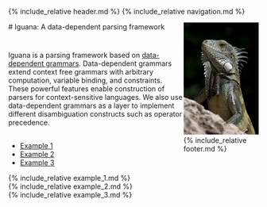 ---
---

{% include_relative header.md %}
{% include_relative navigation.md %}
    
<div style="width: 70%; float:left;" markdown="1">
# Iguana: A data-dependent parsing framework

<div id="description" style="margin-top:40px;">
<p>
Iguana is a parsing framework based on <a href="{{ site.baseurl }}/documentation.html#data_dependent_grammars">data-dependent grammars</a>.
Data-dependent grammars extend context free grammars with arbitrary computation, 
variable binding, and constraints. These powerful features enable construction of
parsers for context-sensitive languages. We also use data-dependent grammars
as a layer to implement different disambiguation constructs such as operator
precedence.
</p>

</div>

<div id="example" style="margin-top:30px;">
<ul class="nav nav-tabs">
    <li class="active"><a href="#example1">Example 1</a></li>
    <li><a href="#example2">Example 2</a></li>
    <li><a href="#example3">Example 3</a></li>
</ul>

<div class="tab-content">
    <div id="example1" class="tab-pane fade in active">{% include_relative example_1.md %}</div>
    <div id="example2" class="tab-pane fade">{% include_relative example_2.md %}</div>
    <div id="example3" class="tab-pane fade">{% include_relative example_3.md %}</div>
  </div>
</div>

</div>

<div style="width: 30%; height: 50%; float:right; margin-top:20; margin-bottom:20;">
    <img src="images/iguana.jpg" width="100%">
</div>

<script>
$(document).ready(function(){
    $(".nav-tabs a").click(function(){
        $(this).tab('show');
    });
    $('.nav-tabs a').on('shown.bs.tab', function(event){
        var x = $(event.target).text();         // active tab
        var y = $(event.relatedTarget).text();  // previous tab
        $(".act span").text(x);
        $(".prev span").text(y);
    });
});
</script>


{% include_relative footer.md %}
